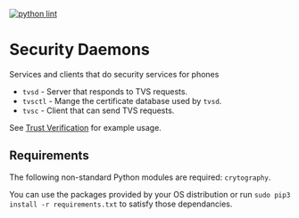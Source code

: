 [![python lint](https://github.com/usecallmanagernz/daemons/actions/workflows/pylint.yml/badge.svg?branch=master)](https://github.com/usecallmanagernz/daemons/actions/workflows/pylint.yml)

# Security Daemons 

Services and clients that do security services for phones

* `tvsd` - Server that responds to TVS requests. 
* `tvsctl` - Mange the certificate database used by `tvsd`.
* `tvsc` - Client that can send TVS requests. 

See [Trust Verification](http://usecallmanager.nz/trust-verification.html) for
example usage.

## Requirements

The following non-standard Python modules are required: `crytography`.

You can use the packages provided by your OS distribution or run
`sudo pip3 install -r requirements.txt` to satisfy those dependancies.

